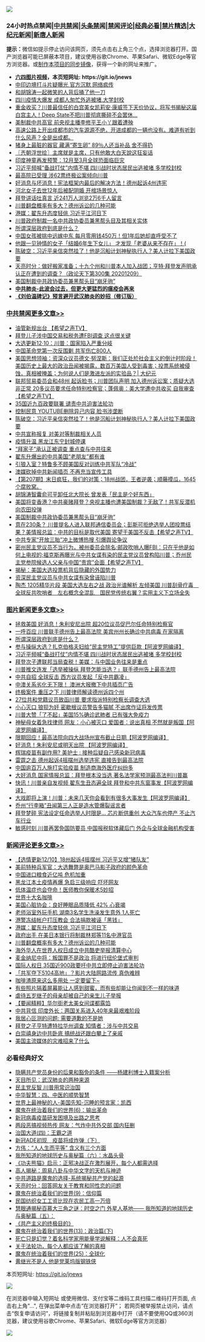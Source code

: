 ![](https://raw.githubusercontent.com/fqnews/bnews/master/64photo/fqnews-qr.jpg)

<div id="tt">
<h3>24小时热点禁闻|<a href="#%E4%B8%AD%E5%85%B1%E7%A6%81%E9%97%BB%E6%9B%B4%E5%A4%9A%E6%96%87%E7%AB%A0">中共禁闻</a>|<a href="#%E5%9B%BE%E7%89%87%E6%96%B0%E9%97%BB%E6%9B%B4%E5%A4%9A%E6%96%87%E7%AB%A0">头条禁闻</a>|<a href="#%E6%96%B0%E9%97%BB%E8%AF%84%E8%AE%BA%E6%9B%B4%E5%A4%9A%E6%96%87%E7%AB%A0">禁闻评论|<a href="#%E5%BF%85%E7%9C%8B%E7%BB%8F%E5%85%B8%E5%A5%BD%E6%96%87">经典必看|<a href="/video.md#%E7%A6%81%E7%89%87%E7%B2%BE%E9%80%89">禁片精选</a>|<a href="https://github.com/fqnews/djy/blob/master/gb/nf1351518.md#1">大纪元新闻</a>|<a href="https://github.com/fqnews/ntdtv/blob/master/gb/prog204.md#1">新唐人新闻</a></h3>
<div><b>提示：</b>微信如提示停止访问该网页，须先点击右上角三个点，选择浏览器打开。国产浏览器可能已屏蔽本项目，建议使用谷歌Chrome、苹果Safari、微软Edge等官方浏览器。或<a href="https://github.com/fqnews/bnews/blob/master/%E5%88%B6%E4%BD%9Cgit%E7%A6%81%E9%97%BB%E9%95%9C%E5%83%8F.md">制作本项目的同步镜像</a>，获得一个新的网址来推广。</div>
<ul>
<li><b><a href="http://d1.bdrive.tk/64.mp4" target="_blank">六四图片视频</a>，本页短网址: https://git.io/jnews</b></li>
<li><a href="/cbnews/20201210/1445020.md">中印边境打斗片疑曝光 官方沉默 网络疯传</a></li>
<li><a href="/cnnews/20201210/1445067.md">和胡锦涛一起微笑的人背后捅了他一刀</a></li>
<li><a href="/taiwannews/20201210/1444913.md">四川疫情大爆发 成都人匆忙外逃被堵.大学封校</a></li>
<li><a href="/worldnews/usa/20201210/1444938.md">重金收买？川普最信任的白宫美女凯莉安·康威签下天价协议，将写书揭秘这届白宫主人！Deep State不把川普彻底撕碎不会罢休…</a></li>
<li><a href="/cnnews/20201210/1444995.md">美制裁中共高官 前央视主播李修平王小丫跟着遭殃</a></li>
<li><a href="/bannedvideo/20201210/1444910.md">高速公路上开出成都市的汽车源源不绝，开进成都的一辆也没有。难道有听到什么风声？全是出成都。</a></li>
<li><a href="/health/20201210/1445198.md">猪身上最脏的器官 藏满“寄生卵” 89％人还当补品 舍不得扔</a></li>
<li><a href="/ssgc/20201210/1445002.md">〖兲朝浮世绘〗主席就是主席，只有他敢大白天說这狂妄话</a></li>
<li><a href="/lifebaike/20201210/1445319.md">印度神童再发预警：12月至3月全球恐面临巨灾</a></li>
<li><a href="/topimagenews/20201210/1445098.md">习近平频喊“备战打仗”内情不堪 四川战时状态居民出逃被堵 多学校封校</a></li>
<li><a href="/cnnews/20201210/1444981.md">最高院已受理 涉62票终极讼案倾向川普</a></li>
<li><a href="/worldnews/usa/20201210/1444744.md">好消息与坏消息！宪法框架内最后的解决方法！德州起诉4州违宪</a></li>
<li><a href="/baitai/20201210/1445232.md">河北女子去世12年后被配阴婚 开棺场景惊人</a></li>
<li><a href="/bannedvideo/20201210/1444923.md">拜登讲话吐真言  近241万人浏览2万6千人留言</a></li>
<li><a href="/comments/20201210/1445318.md">川普翻盘概率有多大？德州诉讼的几种可能</a></li>
<li><a href="/comments/20201210/1445329.md">港媒：翟东升态度轻佻 习近平江河日下</a></li>
<li><a href="/cbnews/20201210/1445018.md">川普政府制裁一名中共政协委员兼黑帮头目及其相关实体</a></li>
<li><a href="/topimagenews/20201210/1445210.md">所谓深层政府到底是什么？</a></li>
<li><a href="/funmedia/20201210/1445102.md">中国女孩被挑中远嫁中东 每月零用钱450万！但1年后她却直呼受不了</a></li>
<li><a href="/funmedia/20201210/1445121.md">他跟一见钟情的女子「结婚6年生下女儿」 才发现「老婆从来不存在」！(</a></li>
<li><a href="/cbnews/20201210/1445390.md">陈破空：习近平亲信突然挂了！他是沉船计划神秘执行人？美人计拉下美国政要</a></li>
<li><a href="/cbnews/20201210/1445118.md">天亮时分：做好搬家准备；十九个州和川普本人加入战团；亨特·拜登发声明承认正在遭到的调查？（政论天下第300集 20201209）</a></li>
<li><a href="/cbnews/20201210/1445237.md">美国制裁中共政协委员兼黑帮头目“崩牙驹”</a></li>
<li><b><a href="/comments/20200211/1275071.md" target="_blank">中共肺炎-此波会过去，但更大更猛烈的瘟疫会再来</a></b></li>
<li><b><a href="/comments/20200207/1272816.md" target="_blank">《刘伯温碑记》预言避开武汉肺炎的妙招（修订版）</a></b></li>
</ul>
</div>

<div class="catlist">
<h3><a href="/cbnews/" target="_blank">中共禁闻</a><span><a href="/cbnews/" target="_blank" rel="nofollow">更多文章>></a></span></h3>
<ul>
<li><a href="/cbnews/20201210/1445462.md" target="_blank">油管新规出台 【希望之声TV】</a></li>
<li><a href="/cbnews/20201210/1445442.md" target="_blank">拜登儿子涉中国交易和税务遭FBI调查 这点很关键</a></li>
<li><a href="/cbnews/20201210/1445416.md" target="_blank">大选更新12·10：川普：国家陷入严重分岐</a></li>
<li><a href="/cbnews/20201210/1445411.md" target="_blank">中国革命党第一次反围剿 共军伤亡800人</a></li>
<li><a href="/cbnews/20201210/1445401.md" target="_blank">美国思想领袖：资深众议员德文·努涅斯：我们正处於社会主义的倒计时阶段！美国历史上最大的政治丑闻被揭露，数百万美国人受到毒害；投票系统被侵蚀，真相被掩盖；为何说人们是激进左派的实验品？| 大纪元</a></li>
<li><a href="/cbnews/20201210/1445393.md" target="_blank">联邦贸易委员会和48州 起诉脸书；川普团队声明 加入德州诉讼案；质疑大选非正常 20多议员要求任命特别检察官；蓬佩奥：美大学遭中共收买 自我审查【希望之声TV】</a></li>
<li><a href="/cbnews/20201210/1445304.md" target="_blank">35国近九百政要联署 谴责中共迫害法轮功</a></li>
<li><a href="/cbnews/20201210/1445346.md" target="_blank">控制民意 YOUTUBE删除异己内容 脸书涉垄断</a></li>
<li><a href="/cbnews/20201210/1445390.md" target="_blank">陈破空：习近平亲信突然挂了！他是沉船计划神秘执行人？美人计拉下美国政要</a></li>
<li><a href="/cbnews/20201210/1445348.md" target="_blank">中共宣称报复 对美对等制裁相关人员</a></li>
<li><a href="/cbnews/20201210/1445347.md" target="_blank">疫情升温 黑龙江东宁封城停课</a></li>
<li><a href="/cbnews/20201210/1445326.md" target="_blank">“拜家子”承认正被调查 重点查与中共往来</a></li>
<li><a href="/cbnews/20201210/1445325.md" target="_blank">翟东升爆出的中共美国“老朋友”都有谁</a></li>
<li><a href="/cbnews/20201210/1445307.md" target="_blank">引狼入室？特鲁多不顾美国反对训练中共军队“冷战”</a></li>
<li><a href="/cbnews/20201210/1445269.md" target="_blank">澳媒砍掉中共新闻插页 不再充当宣传工具</a></li>
<li><a href="/cbnews/20201210/1445268.md" target="_blank">【第207期】末日疯狂，我们的对策；18州战团，王者逆袭；顺藤摸瓜，1645个腐败窝。</a></li>
<li><a href="/cbnews/20201210/1445247.md" target="_blank">胡锦涛智囊俞可平卸任北大院长 曾发表「民主是个好东西」</a></li>
<li><a href="/cbnews/20201210/1445239.md" target="_blank">美国将变香港？中共豪赌拜登？央视主播也遭美国制裁？无敌了！共军反潜机向农田投弹</a></li>
<li><a href="/cbnews/20201210/1445237.md" target="_blank">美国制裁中共政协委员兼黑帮头目“崩牙驹”</a></li>
<li><a href="/cbnews/20201210/1445222.md" target="_blank">意在230条？ 川普提名人进入联邦通信委员会；彭斯可拒绝选举人团投票结果？美情报总监：中共的目标是取代美国 寄望于美国不反击【希望之声TV】</a></li>
<li><a href="/cbnews/20201210/1445212.md" target="_blank">中共专家“开放三胎”冲上微博热搜 引爆舆论争议</a></li>
<li><a href="/cbnews/20201210/1445184.md" target="_blank">密州民主党议员不当行为，被州委员会除名;邮政吹哨人曝FBI：只在乎他是如何上电视的;福克斯再曝光与中共女谍有染的民主党议员曾构陷川普；乔州民主党参院候选人父亲与中国“贵宾”会面【希望之声TV】</a></li>
<li><a href="/cbnews/20201210/1445173.md" target="_blank">揭秘：美国大选投票机背后隐藏的外国势力</a></li>
<li><a href="/cbnews/20201210/1445172.md" target="_blank">资深民主党议员与中共女谍有染曾诬陷川普</a></li>
<li><a href="/cbnews/20201210/1445158.md" target="_blank">陶杰 1205精华片段 美国大选左右之战 政治光谱解析  左倾美国 川普刮骨疗毒　全球反共吹哨者　左右概念全混乱　国民党传统右翼？实用主义下立场全失</a></li>

</ul>
</div>
<div class="catlist">
<h3><a href="/topimagenews/" target="_blank">图片新闻</a><span><a href="/topimagenews/" target="_blank" rel="nofollow">更多文章>></a></span></h3>
<ul>
<li><a href="/topimagenews/20201210/1445461.md" target="_blank">拯救美国 好消息！朱利安尼出院 超20位议员促巴尔任命特别检察官</a></li>
<li><a href="/topimagenews/20201210/1445358.md" target="_blank">一呼百应 川普联手德州告上最高法院 美宾州州长确诊中共病毒 在家隔离</a></li>
<li><a href="/topimagenews/20201210/1445210.md" target="_blank">所谓深层政府到底是什么？</a></li>
<li><a href="/topimagenews/20201210/1445168.md" target="_blank">参与操纵大选？扎克伯格夫妇给“民主党特工”提供巨款【阿波罗网编译】</a></li>
<li><a href="/topimagenews/20201210/1445098.md" target="_blank">习近平频喊“备战打仗”内情不堪 四川战时状态居民出逃被堵 多学校封校</a></li>
<li><a href="/topimagenews/20201210/1445083.md" target="_blank">拜登次子遭联邦当局查税！美媒：与中国业务往来是重点</a></li>
<li><a href="/topimagenews/20201210/1445054.md" target="_blank">川普推文连发「选举被操纵 拜登怎能当选？」联手德州告上最高法院</a></li>
<li><a href="/topimagenews/20201210/1445053.md" target="_blank">中共自招 全球反击 西方议员发起「反中共霸凌」</a></li>
<li><a href="/topimagenews/20201210/1444980.md" target="_blank">中澳关系劣化无下限！ 澳洲大报撤下中共插页广告</a></li>
<li><a href="/topimagenews/20201210/1444979.md" target="_blank">终极案件 重压之下 川普律师解读德州诉四个州</a></li>
<li><a href="/topimagenews/20201210/1444978.md" target="_blank">27位共和党籍议员致函川普 要求指派特别检察长调查大选</a></li>
<li><a href="/topimagenews/20201210/1444959.md" target="_blank">小心灭口 狼狈为奸 密歇根议员警告多猫腻 不出席作证将发传票</a></li>
<li><a href="/topimagenews/20201210/1444958.md" target="_blank">川普大赞「了不起」美国15%确诊武肺者 已有强大免疫力</a></li>
<li><a href="/topimagenews/20201209/1444602.md" target="_blank">神秘母女着急找律师 网友：小心被灭口 爱国者：说出真相 不然就是叛国【阿波罗网编译】</a></li>
<li><a href="/topimagenews/20201209/1444582.md" target="_blank">限期回应！最高法院向四大战场州宣布截止日期【阿波罗网编译】</a></li>
<li><a href="/topimagenews/20201209/1444542.md" target="_blank">好消息！朱利安尼或明天出院 【阿波罗网编译】</a></li>
<li><a href="/topimagenews/20201209/1444375.md" target="_blank">辉瑞疫苗有副作用? 美护士 : 接种后疑自己感染新冠病毒</a></li>
<li><a href="/topimagenews/20201209/1444374.md" target="_blank">雷霆之击 德州起诉4摇摆州选举违宪 直接告到最高法院</a></li>
<li><a href="/topimagenews/20201209/1444363.md" target="_blank">中国逾百万人施打实验疫苗 制造商海外医疗纠纷多</a></li>
<li><a href="/topimagenews/20201208/1444195.md" target="_blank">大好消息 国家情报总监：拜登根本没当选 著名法学家预测最高法判川普赢</a></li>
<li><a href="/topimagenews/20201208/1444081.md" target="_blank">快讯！川普亲自发视频 翟东生丑态遍全球 拜登和中共东窗事发【阿波罗网编译】</a></li>
<li><a href="/topimagenews/20201208/1443990.md" target="_blank">大戏即将上演！川普：未来几天你会看到有很多大事发生【阿波罗网编译】</a></li>
<li><a href="/topimagenews/20201208/1443834.md" target="_blank">乔州“行李箱”丑闻第三人正是造水管爆裂谣言者</a></li>
<li><a href="/topimagenews/20201208/1443820.md" target="_blank">拜登梦碎 宪法设定任命选举人时限是&#8230; 芯片断供重创 大众汽车也停产 不止汽车行业</a></li>
<li><a href="/topimagenews/20201208/1443779.md" target="_blank">敏感时刻 川普再罢免国防要员 中国报税软体藏后门 外企与全球金融机构受害</a></li>

</ul>
</div>
<div class="catlist">
<h3><a href="/comments/" target="_blank">新闻评论</a><span><a href="/comments/" target="_blank" rel="nofollow">更多文章>></a></span></h3>
<ul>
<li><a href="/comments/20201211/1445466.md" target="_blank">【选情更新12/10】18州起诉4摇摆州 习近平又增“猪队友”</a></li>
<li><a href="/comments/20201210/1445415.md" target="_blank">美前特种兵军官：大选舞弊是奥巴马影子政府的颜色革命</a></li>
<li><a href="/comments/20201210/1445397.md" target="_blank">中国进口粮食近亿吨 危机加重</a></li>
<li><a href="/comments/20201210/1445362.md" target="_blank">黑龙江本土疫情再爆 急启三级响应 吓坏网友</a></li>
<li><a href="/comments/20201210/1445361.md" target="_blank">低体温症也会夺命！医师教你保暖术5妙招</a></li>
<li><a href="/comments/20201210/1445360.md" target="_blank">世界十大名咖啡</a></li>
<li><a href="/comments/20201210/1445359.md" target="_blank">美国心脏协会：良好睡眠品质降低 42% 心衰竭</a></li>
<li><a href="/comments/20201210/1445351.md" target="_blank">老师浴室外玩手机 湖南3名学生洗澡发生意外 1人死亡</a></li>
<li><a href="/comments/20201210/1445340.md" target="_blank">港警冻结帐户打压教会 合法捐款被诬「黑钱」</a></li>
<li><a href="/comments/20201210/1445329.md" target="_blank">港媒：翟东升态度轻佻 习近平江河日下</a></li>
<li><a href="/comments/20201210/1445320.md" target="_blank">政府出手 在美日本银行将制裁林郑等11名中港官员</a></li>
<li><a href="/comments/20201210/1445318.md" target="_blank">川普翻盘概率有多大？德州诉讼的几种可能</a></li>
<li><a href="/comments/20201210/1445312.md" target="_blank">海外华人在世界人权日成立中共酷吏举报清算中心</a></li>
<li><a href="/comments/20201210/1445311.md" target="_blank">麦金纳尼中将：叛国罪不是政治 将进行纽伦堡式审判</a></li>
<li><a href="/comments/20201210/1445296.md" target="_blank">国际人权日 35国近900政要吁中共立即停止迫害法轮功</a></li>
<li><a href="/comments/20201210/1445274.md" target="_blank">「共军夺下5104高地」？影片大陆网路流传 真伪难辨</a></li>
<li><a href="/comments/20201210/1445273.md" target="_blank">咖啡渣原来这么多用处 一定要留下~</a></li>
<li><a href="/comments/20201210/1445262.md" target="_blank">有些照片隔着屏幕能让人感到甜蜜，而有些却能让你闻到不一样的味道</a></li>
<li><a href="/comments/20201210/1445261.md" target="_blank">虐待五岁继子的母亲却被自己的亲生儿子举报</a></li>
<li><a href="/comments/20201210/1445248.md" target="_blank">【要闻精粹】华尔街老太美女间谍都露馅</a></li>
<li><a href="/comments/20201210/1445240.md" target="_blank">中共背信 印度外长：两国关系进入40年来最艰难阶段</a></li>
<li><a href="/comments/20201210/1445226.md" target="_blank">我居心叵测的问题: 需要道歉的不是她</a></li>
<li><a href="/comments/20201210/1445219.md" target="_blank">拜登之子亨特遭特拉华州调查 知情者：涉与中共交易</a></li>
<li><a href="/comments/20201210/1445218.md" target="_blank">白崇禧身边中共卧底 搞统战还跟白攀上了亲戚</a></li>
<li><a href="/comments/20201210/1445216.md" target="_blank">美国主流媒体的灾难招来了什么</a></li>

</ul>
</div>

<div class="catlist">
<h3>必看经典好文</h3>
<ul>
<li><a href="/comments/20201010/1411228.md" target="_blank">隐瞒共产党员身份的后果和豁免的条件 ——杨建利博士入籍案分析</a></li>
<li><a href="/comments/20200816/1381123.md" target="_blank">天目所见：武汉肺炎的两种来源</a></li>
<li><a href="/comments/20200621/1348236.md" target="_blank">民主党反智 川普用常识治国</a></li>
<li><a href="/comments/20200605/783247.md" target="_blank">中华智慧：四、中医的顺势智慧</a></li>
<li><a href="/comments/20200605/783244.md" target="_blank">世界上最神秘的人-美国先知-沉睡的预言家：凯西</a></li>
<li><a href="/topimagenews/20180524/947358.md" target="_blank">魔鬼在统治着我们的世界(6)：输出革命</a></li>
<li><a href="/comments/20200917/1029129.md" target="_blank">新冠病毒疫苗研发困境及出路之思考</a></li>
<li><a href="/cbnews/20200703/1355059.md" target="_blank">两段恶搞视频热传 网友：气炸中共外交部 国内狂删</a></li>
<li><a href="/cbnews/20180310/912637.md" target="_blank">治国大道(四)：王霸之道</a></li>
<li><a href="/headline/20200908/1392940.md" target="_blank">新冠ADE初现　疫苗将成炸弹（下）</a></li>
<li><a href="/comments/20200720/1363377.md" target="_blank">方伟：“人人生而平等” 含义有三个方面</a></li>
<li><a href="/cbnews/20171115/856086.md" target="_blank">我所知道的地球历史与奥秘篇（六）：水晶头骨</a></li>
<li><a href="/comments/20200308/1290182.md" target="_blank">《功夫熊猫》启示：正邪决战正在激烈展开，每个人都需选择</a></li>
<li><a href="/aomi/history/20170924/831575.md" target="_blank">高人揭秘：周易八卦与中华文字的天机与神迹</a></li>
<li><a href="/comments/20181209/1044543.md" target="_blank">中共道路是魔鬼的选择-系统揭秘共产党的起源</a></li>
<li><a href="/cbnews/20200916/1397196.md" target="_blank">天亮时分：回答网友关于教育和同性恋的问题</a></li>
<li><a href="/topimagenews/20180529/949649.md" target="_blank">魔鬼在统治着我们的世界(9)：信仰篇</a></li>
<li><a href="/lifebaike/20200515/1328783.md" target="_blank">民国纺织女工工资比现在农民工高一万倍</a></li>
<li><a href="/cbnews/20170907/819423.md" target="_blank">慧眼通揭秘百慕大三角之谜：时空之门 外星人基地—— 我所知道的地球历史与奥秘篇（五）：</a></li>
<li><a href="/bookwiki/20171120/858084.md" target="_blank">《共产主义的终极目的》</a></li>
<li><a href="/topimagenews/20180602/951960.md" target="_blank">魔鬼在统治着我们的世界(13)：政治篇(下)</a></li>
<li><a href="/comments/20200704/1355375.md" target="_blank">死亡只是幻觉？着名科学家用能量学说解释：人不会真死</a></li>
<li><a href="/topimagenews/20161125/619230.md" target="_blank">关于法轮功，每个人都应该了解的真相</a></li>
<li><a href="/comments/20181017/1014654.md" target="_blank">魔鬼在统治着我们的世界(25)：全球化</a></li>
<li><a href="/lifebaike/20190522/1131765.md" target="_blank">黄继光不是人 他是党莱坞版钢铁侠</a></li>

</ul>
</div>

本页短网址: https://git.io/jnews

![](https://raw.githubusercontent.com/fqnews/bnews/master/64photo/fqnews-qr.jpg)

在浏览器中输入短网址 或使用微信、支付宝等二维码工具扫描二维码打开页面, 点击右上角"...", 在弹出菜单中点击“在浏览器打开”； 若网页被举报禁止访问，请点击“恢复申请访问”，将链接复制并粘贴到浏览器中打开（请不要使用QQ或360浏览器，建议使用谷歌Chrome、苹果Safari、微软Edge等官方浏览器）

![](https://raw.githubusercontent.com/fqnews/bnews/master/64photo/wx.jpg)
